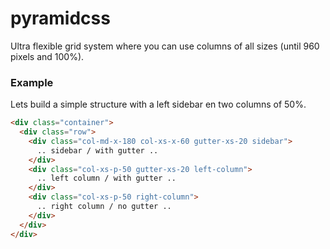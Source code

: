 pyramidcss
==========

Ultra flexible grid system where you can use columns of all sizes (until 960 pixels and 100%).

### Example
Lets build a simple structure with a left sidebar en two columns of 50%.

``` HTML
<div class="container">
  <div class="row">
    <div class="col-md-x-180 col-xs-x-60 gutter-xs-20 sidebar">
      .. sidebar / with gutter ..
    </div>
    <div class="col-xs-p-50 gutter-xs-20 left-column">
      .. left column / with gutter ..
    </div>
    <div class="col-xs-p-50 right-column">
      .. right column / no gutter ..
    </div>
  </div>
</div>
```

